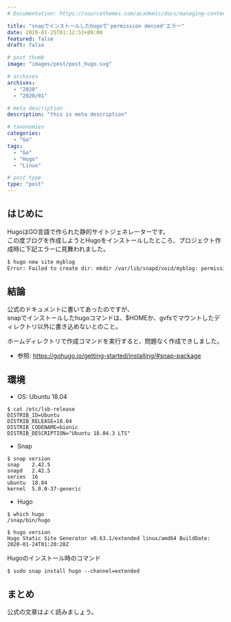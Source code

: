 ```yaml
---
# Documentation: https://sourcethemes.com/academic/docs/managing-content/

title: "snapでインストールしたhugoで'permission denied'エラー"
date: 2020-01-25T01:12:53+09:00
featured: false
draft: false

# post thumb
image: "images/post/post_hugo.svg"

# archives
archives:
  - "2020"
  - "2020/01"

# meta description
description: "this is meta description"

# taxonomies
categories:
  - "Go"
tags:
  - "Go"
  - "Hugo"
  - "Linux"

# post type
type: "post"
---
```


## はじめに

HugoはGO言語で作られた静的サイトジェネレーターです。  
この度ブログを作成しようとHugoをインストールしたところ、プロジェクト作成時に下記エラーに見舞われました。

```bash
$ hugo new site myblog
Error: Failed to create dir: mkdir /var/lib/snapd/void/myblog: permission denied
```


## 結論

公式のドキュメントに書いてあったのですが、  
snapでインストールしたhugoコマンドは、$HOMEか、gvfsでマウントしたディレクトリ以外に書き込めないとのこと。

ホームディレクトリで作成コマンドを実行すると、問題なく作成できしました。

- 参照: https://gohugo.io/getting-started/installing/#snap-package


## 環境


- OS: Ubuntu 18.04

```
$ cat /etc/lsb-release 
DISTRIB_ID=Ubuntu
DISTRIB_RELEASE=18.04
DISTRIB_CODENAME=bionic
DISTRIB_DESCRIPTION="Ubuntu 18.04.3 LTS"
```

- Snap

```
$ snap version
snap    2.42.5
snapd   2.42.5
series  16
ubuntu  18.04
kernel  5.0.0-37-generic
```

- Hugo

```
$ which hugo
/snap/bin/hugo

$ hugo version
Hugo Static Site Generator v0.63.1/extended linux/amd64 BuildDate: 2020-01-24T01:20:28Z
```

Hugoのインストール時のコマンド


```
$ sudo snap install hugo --channel=extended 
```

## まとめ

公式の文章はよく読みましょう。
